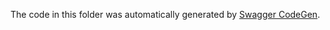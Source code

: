The code in this folder was automatically generated by [Swagger CodeGen](http://editor.swagger.io/).